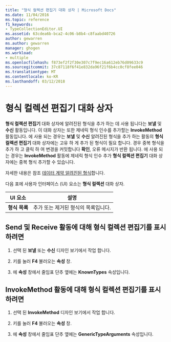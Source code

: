 ```yaml
---
title: "형식 컬렉션 편집기 대화 상자 | Microsoft Docs"
ms.date: 11/04/2016
ms.topic: reference
f1_keywords:
- TypeCollectionEditor.UI
ms.assetid: 63cdea6b-bca2-4c06-b8b4-c8faabd40726
author: gewarren
ms.author: gewarren
manager: ghogen
ms.workload:
- multiple
ms.openlocfilehash: f873ef2f2f30e307c7f9ec16a612eb76d09633c9
ms.sourcegitcommit: 37c87118f6f41e832da96f21f6b4cc0cf8fee046
ms.translationtype: MT
ms.contentlocale: ko-KR
ms.lasthandoff: 03/12/2018
---
```

# <a name="type-collection-editor-dialog-box"></a>형식 컬렉션 편집기 대화 상자

**형식 컬렉션 편집기** 대화 상자에 알려진된 형식을 추가 하는 데 사용 됩니다는 **보낼** 및 **수신** 활동입니다. 이 대화 상자는 또한 제네릭 형식 인수를 추가할는 **InvokeMethod** 활동입니다. 에 사용 되는 경우는 **보낼** 및 **수신** 알려진된 형식을 추가 하는 활동의 **형식 컬렉션 편집기** 대화 상자에는 고유 하 게 추가 된 형식이 필요 합니다. 경우 중복 형식을 추가 하 고 클릭 하 여 변경을 커밋합니다 **확인**, 오류 메시지가 반환 됩니다. 에 사용 되는 경우는 **InvokeMethod** 활동에 제네릭 형식 인수 추가 **형식 컬렉션 편집기** 대화 상자에는 중복 형식 추가할 수 있습니다.

자세한 내용은 참조 [데이터 계약 알려진된 형식](/dotnet/framework/wcf/feature-details/data-contract-known-types)합니다.

다음 표에 사용자 인터페이스 (UI) 요소는 **형식 컬렉션** 대화 상자.

|UI 요소|설명|
|----------------|-----------------|
|**형식 목록**|추가 또는 제거된 형식의 목록입니다.|

## <a name="to-bring-up-the-type-collection-editor-for-the-send-and-receive-activities"></a>Send 및 Receive 활동에 대해 형식 컬렉션 편집기를 표시하려면

1.  선택 된 **보낼** 또는 **수신** 디자인 보기에서 작업 합니다.

2.  키를 눌러 **F4** 불러오는 **속성** 창.

3.  에 **속성** 창에서 줄임표 단추 옆에는 **KnownTypes** 속성입니다.

## <a name="to-bring-up-the-type-collection-editor-for-the-invokemethod-activity"></a>InvokeMethod 활동에 대해 형식 컬렉션 편집기를 표시하려면

1.  선택 된 **InvokeMethod** 디자인 보기에서 작업 합니다.

2.  키를 눌러 **F4** 불러오는 **속성** 창.

3.  에 **속성** 창에서 줄임표 단추 옆에는 **GenericTypeArguments** 속성입니다.